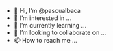 - 👋 Hi, I’m @pascualbaca
- 👀 I’m interested in ...
- 🌱 I’m currently learning ...
- 💞️ I’m looking to collaborate on ...
- 📫 How to reach me ...

<!---
pascualbaca/pascualbaca is a ✨ special ✨ repository because its `README.md` (this file) appears on your GitHub profile.
You can click the Preview link to take a look at your changes.
--->
